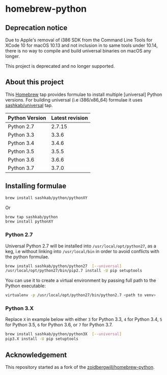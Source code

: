 # homebrew-python

## Deprecation notice

Due to Apple's removal of i386 SDK from the Command Line Tools for XCode 10 for macOS 10.13 and not inclusion in to same tools under 10.14, there is no way to
compile and build universal binaries on macOS any longer.

This project is deprecated and no longer supported.

## About this project

This [Homebrew](http://brew.sh) tap provides formulae to install multiple [universal] Python versions. For building universal (i.e i386/x86_64) formulae it uses [sashkab/universal](https://github.com/sashkab/homebrew-universal) tap.

Python Version | Latest revision
---------------|----------------
Python 2.7     | 2.7.15
Python 3.3     | 3.3.6
Python 3.4     | 3.4.6
Python 3.5     | 3.5.5
Python 3.6     | 3.6.6
Python 3.7     | 3.7.0

## Installing formulae

```bash
brew install sashkab/python/pythonXY
```

Or

```bash
brew tap sashkab/python
brew install pythonXY
```

### Python 2.7

Universal Python 2.7 will be installed into `/usr/local/opt/python27`, as a keg, i.e without linking into `/usr/local/bin` in order to avoid conflicts with the python formulae.

```bash
brew install sashkab/python/python27  [--universal]
/usr/local/opt/python27/bin/pip2.7 install -U pip setuptools
```

You can use it to create a virtual environment by passing full path to the Python executable:

```bash
virtualenv -p /usr/local/opt/python27/bin/python2.7 <path to venv>
```

### Python 3.X

Replace `X` in example below with either `3` for Python 3.3, `4` for Python 3.4, `5` for Python 3.5, `6` for Python 3.6, or `7` for Python 3.7.

```bash
brew install sashkab/python/python3X  [--universal]
pip3.X install -U pip setuptools
```

## Acknowledgement

This repository started as a fork of the [zoidbergwill/homebrew-python][1].

[1]: https://github.com/zoidbergwill/homebrew-python
